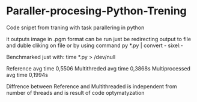 # Paraller-procesing-Python-Trening
Code snipet from traning with task parallering in python

it outputs image in .pgm format can be run just be redirecting output to file and duble cliking on file or by using command py *.py | convert - sixel:-

Benchmarked just with:
time *.py > /dev/null

Reference avg time 0,5506
Multithreded avg time 0,3868s
Multiprocessed avg time 0,1994s

Diffrence between Reference and Multithreaded is independent from number of threads and is result of code optymatyzation
